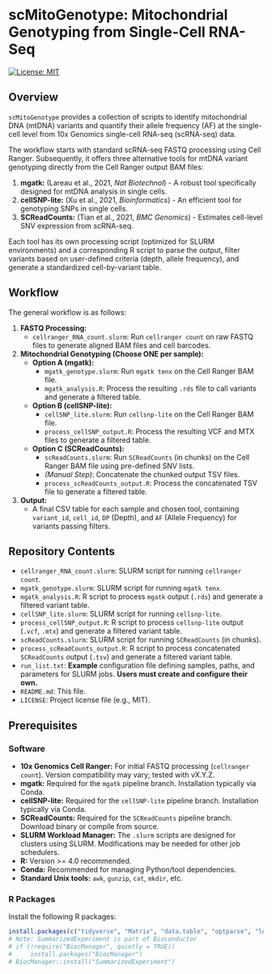 # scMitoGenotype: Mitochondrial Genotyping from Single-Cell RNA-Seq

[![License: MIT](https://img.shields.io/badge/License-MIT-yellow.svg)](https://opensource.org/licenses/MIT) <!-- Replace MIT with your actual license if different -->

## Overview

`scMitoGenotype` provides a collection of scripts to identify mitochondrial DNA (mtDNA) variants and quantify their allele frequency (AF) at the single-cell level from 10x Genomics single-cell RNA-seq (scRNA-seq) data.

The workflow starts with standard scRNA-seq FASTQ processing using Cell Ranger. Subsequently, it offers three alternative tools for mtDNA variant genotyping directly from the Cell Ranger output BAM files:

1.  **mgatk:** (Lareau et al., 2021, *Nat Biotechnol*) - A robust tool specifically designed for mtDNA analysis in single cells.
2.  **cellSNP-lite:** (Xu et al., 2021, *Bioinformatics*) - An efficient tool for genotyping SNPs in single cells.
3.  **SCReadCounts:** (Tian et al., 2021, *BMC Genomics*) - Estimates cell-level SNV expression from scRNA-seq.

Each tool has its own processing script (optimized for SLURM environments) and a corresponding R script to parse the output, filter variants based on user-defined criteria (depth, allele frequency), and generate a standardized cell-by-variant table.

## Workflow

The general workflow is as follows:

1.  **FASTQ Processing:**
    *   `cellranger_RNA_count.slurm`: Run `cellranger count` on raw FASTQ files to generate aligned BAM files and cell barcodes.
2.  **Mitochondrial Genotyping (Choose ONE per sample):**
    *   **Option A (mgatk):**
        *   `mgatk_genotype.slurm`: Run `mgatk tenx` on the Cell Ranger BAM file.
        *   `mgatk_analysis.R`: Process the resulting `.rds` file to call variants and generate a filtered table.
    *   **Option B (cellSNP-lite):**
        *   `cellSNP_lite.slurm`: Run `cellsnp-lite` on the Cell Ranger BAM file.
        *   `process_cellSNP_output.R`: Process the resulting VCF and MTX files to generate a filtered table.
    *   **Option C (SCReadCounts):**
        *   `scReadCounts.slurm`: Run `SCReadCounts` (in chunks) on the Cell Ranger BAM file using pre-defined SNV lists.
        *   *(Manual Step)*: Concatenate the chunked output TSV files.
        *   `process_scReadCounts_output.R`: Process the concatenated TSV file to generate a filtered table.
3.  **Output:**
    *   A final CSV table for each sample and chosen tool, containing `variant_id`, `cell_id`, `DP` (Depth), and `AF` (Allele Frequency) for variants passing filters.

## Repository Contents

*   `cellranger_RNA_count.slurm`: SLURM script for running `cellranger count`.
*   `mgatk_genotype.slurm`: SLURM script for running `mgatk tenx`.
*   `mgatk_analysis.R`: R script to process `mgatk` output (`.rds`) and generate a filtered variant table.
*   `cellSNP_lite.slurm`: SLURM script for running `cellsnp-lite`.
*   `process_cellSNP_output.R`: R script to process `cellsnp-lite` output (`.vcf`, `.mtx`) and generate a filtered variant table.
*   `scReadCounts.slurm`: SLURM script for running `SCReadCounts` (in chunks).
*   `process_scReadCounts_output.R`: R script to process concatenated `SCReadCounts` output (`.tsv`) and generate a filtered variant table.
*   `run_list.txt`: **Example** configuration file defining samples, paths, and parameters for SLURM jobs. **Users must create and configure their own.**
*   `README.md`: This file.
*   `LICENSE`: Project license file (e.g., MIT).

## Prerequisites

### Software

*   **10x Genomics Cell Ranger:** For initial FASTQ processing (`cellranger count`). Version compatibility may vary; tested with vX.Y.Z.
*   **mgatk:** Required for the `mgatk` pipeline branch. Installation typically via Conda.
*   **cellSNP-lite:** Required for the `cellSNP-lite` pipeline branch. Installation typically via Conda.
*   **SCReadCounts:** Required for the `SCReadCounts` pipeline branch. Download binary or compile from source.
*   **SLURM Workload Manager:** The `.slurm` scripts are designed for clusters using SLURM. Modifications may be needed for other job schedulers.
*   **R:** Version >= 4.0 recommended.
*   **Conda:** Recommended for managing Python/tool dependencies.
*   **Standard Unix tools:** `awk`, `gunzip`, `cat`, `mkdir`, etc.

### R Packages

Install the following R packages:

```R
install.packages(c("tidyverse", "Matrix", "data.table", "optparse", "logr", "SummarizedExperiment", "vcfR"))
# Note: SummarizedExperiment is part of Bioconductor
# if (!require("BiocManager", quietly = TRUE))
#     install.packages("BiocManager")
# BiocManager::install("SummarizedExperiment")
